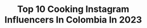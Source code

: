---
title: Top 10 Cooking Instagram Influencers In Colombia In 2023
description: >-
  Find top cooking Instagram influencers in Colombia in 2023. Most popular hashtags: #cooking #tbt #love #publicidad.
platform: Instagram
hits: 52
text_top: Identify the most popular Instagram influencers on inBeat.
text_bottom: Our search engine aggregates 52 Instagram influencers like this in Colombia for you to connect with.
profiles:
  - username: "tendenciaymesa"
    fullname: >-
      Tendencia y Mesa
    bio: >-
      @julianapalaciou Tables, flowers, lifestyle 💖🌸 🌟Tablesetting 🌟Decor 🌟Hosting 🌟Home 🌟Cooking 🌟Lifestyle 🌟Seeking beauty 🌟fashion
    location: "Colombia"
    followers: 58587
    engagement: 107
    commentsToLikes: 0.106185
    id: ckaorjmhyniya0i78x9d80jxi
    verified: false
    hashtags: "#christmas, #tendenciaymesa, #miestilo, #navidad"
  - username: "camilatorresfit"
    fullname: >-
      Camila Torres
    bio: >-
      Singer🎙 Mamá de Juan David 👼🏻 Embajadora @clubbodytech Workouts💪🏼 Recetas deliciosas y Saludables❤ HealthyChoices🌻 A Otro Nivel 2017🔝 #fitmom #fitness
    location: "Colombia"
    followers: 32992
    engagement: 172
    commentsToLikes: 0.047492
    id: ck6u9eudmx5mt0j7108uih0pe
    verified: false
    hashtags: "#motivation, #team, #abs, #training"
  - username: "yana.langer"
    fullname: >-
      Yana Langer l רשתות חברתיות
    bio: >-
      ״הסובייטית״ 🏡 מומחית לפייסבוק אבל חיה באינסטגרם 🥊 מרימה משקולות במקום לשלם לפסיכולוג 😂 צוחקת על החיים אבל בעיקר על עצמי #שםקוד_סובייטית
    location: "Colombia"
    followers: 11078
    engagement: 258
    commentsToLikes: 0.371355
    id: ckaosdqqwr7g60i78q2772gya
    verified: false
    hashtags: "#fitnessdedication, #exercisetime, #soretodaystrongtomorrow, #feeltheburn"
  - username: "davidorozcococina"
    fullname: >-
      Chef David Orozco
    bio: >-
      Natural Born Cook Chef Colombiano 🇨🇴 Creador de @chorilongo / @oculto_bog / @curaduriagastronomica / @senorarice
    location: "Colombia"
    followers: 39968
    engagement: 243
    commentsToLikes: 0.080392
    id: ck0w4u4y50fn10i19rukdzylu
    verified: false
    hashtags: "#yummy, #recetascolombianas, #crispybacon, #burger"
  - username: "foodiehub_baq"
    fullname: >-
      Foodiehub_baq | Food blog
    bio: >-
      #LosDelFoodPorn X rated food reviews/Reseñas gastronómicas XXX | RECETAS🔥 🇨🇴BAQ #AyHptaQueRico #foodporn Publicidad al DM
    location: "Colombia"
    followers: 8532
    engagement: 603
    commentsToLikes: 0.326293
    id: ck8tae96crejy0j78nosmvr0e
    verified: false
    hashtags: "#delivery, #losdelfoodporn, #recipe, #sweettooth"
  - username: "marifergarcia88"
    fullname: >-
      María Fernanda García
    bio: >-
      🎬 Actríz, poeta, comediante y deportista. 📺YouTube: MARIFERGARCIATV 📽Manager: @gabrielblancoi ☎️RP: @lunaagencymx
    location: "Colombia"
    followers: 152019
    engagement: 138
    commentsToLikes: 0.026589
    id: ckap22c25x2qd0i78y59uxzji
    verified: true
    hashtags: "#licha, #actresslife, #tialicha, #actriz"
  - username: "mylettering_co"
    fullname: >-
      My Lettering - LuisMi y Ale
    bio: >-
      ✍️¿Quieres aprender Lettering? 👩🏻‍🏫Nosotros te enseñamos 📚¿Quieres adquirir nuestro libro? 👇 Lettering Sin Límites
    location: "Colombia"
    followers: 64962
    engagement: 135
    commentsToLikes: 0.056344
    id: ckaovglcc4jp90i78xjzhpm6k
    verified: false
    hashtags: "#letteringenespa, #lettering, #handmadefont, #handmade"
  - username: "leococinero"
    fullname: >-
      Leonardo Moran
    bio: >-
      Chef y presentador 🍽👨🏻‍🍳🔪🥢 Ganador de Master Chef Colombia 2016 Embajador Adidas🥇@adidasco Contacto: lina.coralrestrepo@gmail.com
    location: "Colombia"
    followers: 211033
    engagement: 71
    commentsToLikes: 0.036990
    id: ck136xdv48qa10i19fm2liv12
    verified: true
    hashtags: "#bienestar, #chefinstagram, #chefplateform, #alimentacionsaludable"
  - username: "emilianoinsua"
    fullname: >-
      Emiliano Insua
    bio: >-
      Futbolista de @aldosivi_oficial🇦🇷, Papa de Noah, Iker y Galo, Emprendedor, Positivo, Optimista, Socio-Fundador @UrquizaMotos @samuraiwarriorsw
    location: "Colombia"
    followers: 53244
    engagement: 284
    commentsToLikes: 0.024107
    id: ckap5v95ydb990i78ojwqyyui
    verified: true
    hashtags: "#atleticodemadrid, #championsleague, #california, #throwbackthursday"
  - username: "diegotrujillo"
    fullname: >-
      Diego Trujillo
    bio: >-
      Actor colombiano.
    location: "Colombia"
    followers: 279864
    engagement: 157
    commentsToLikes: 0.037752
    id: ck14jjfwdknwx0i19yzrzsopj
    verified: true
    hashtags: "#love, #happy, #picoftheday, #destapandoollas"
---